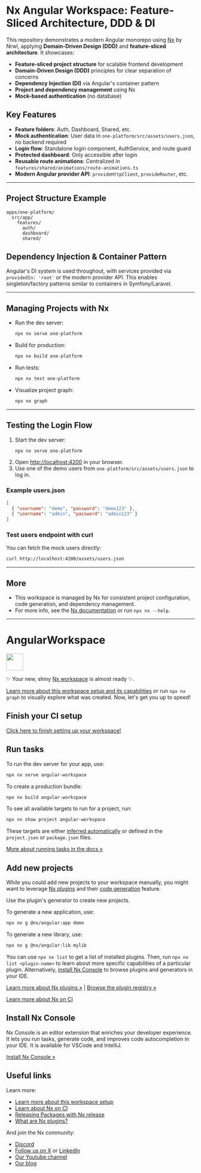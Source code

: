# Nx Angular Workspace: Feature-Sliced Architecture, DDD & DI

This repository demonstrates a modern Angular monorepo using [Nx](https://nx.dev) by Nrwl, applying **Domain-Driven Design (DDD)** and **feature-sliced architecture**. It showcases:

- **Feature-sliced project structure** for scalable frontend development
- **Domain-Driven Design (DDD)** principles for clear separation of concerns
- **Dependency Injection (DI)** via Angular's container pattern
- **Project and dependency management** using Nx
- **Mock-based authentication** (no database)

## Key Features

- **Feature folders**: Auth, Dashboard, Shared, etc.
- **Mock authentication**: User data in `one-platform/src/assets/users.json`, no backend required
- **Login flow**: Standalone login component, AuthService, and route guard
- **Protected dashboard**: Only accessible after login
- **Reusable route animations**: Centralized in `features/shared/animations/route-animations.ts`
- **Modern Angular provider API**: `provideHttpClient`, `provideRouter`, etc.

---

## Project Structure Example

```
apps/one-platform/
  src/app/
    features/
      auth/
      dashboard/
      shared/
```

## Dependency Injection & Container Pattern

Angular's DI system is used throughout, with services provided via `providedIn: 'root'` or the modern provider API. This enables singleton/factory patterns similar to containers in Symfony/Laravel.

---

## Managing Projects with Nx

- Run the dev server:
  ```sh
  npx nx serve one-platform
  ```
- Build for production:
  ```sh
  npx nx build one-platform
  ```
- Run tests:
  ```sh
  npx nx test one-platform
  ```
- Visualize project graph:
  ```sh
  npx nx graph
  ```

---

## Testing the Login Flow

1. Start the dev server:
   ```sh
   npx nx serve one-platform
   ```
2. Open [http://localhost:4200](http://localhost:4200) in your browser.
3. Use one of the demo users from `one-platform/src/assets/users.json` to log in.

### Example users.json
```json
[
  { "username": "demo", "password": "demo123" },
  { "username": "admin", "password": "admin123" }
]
```

### Test users endpoint with curl

You can fetch the mock users directly:
```sh
curl http://localhost:4200/assets/users.json
```

---

## More

- This workspace is managed by Nx for consistent project configuration, code generation, and dependency management.
- For more info, see the [Nx documentation](https://nx.dev) or run `npx nx --help`.

---

# AngularWorkspace

<a alt="Nx logo" href="https://nx.dev" target="_blank" rel="noreferrer"><img src="https://raw.githubusercontent.com/nrwl/nx/master/images/nx-logo.png" width="45"></a>

✨ Your new, shiny [Nx workspace](https://nx.dev) is almost ready ✨.

[Learn more about this workspace setup and its capabilities](https://nx.dev/getting-started/tutorials/angular-monorepo-tutorial?utm_source=nx_project&amp;utm_medium=readme&amp;utm_campaign=nx_projects) or run `npx nx graph` to visually explore what was created. Now, let's get you up to speed!

## Finish your CI setup

[Click here to finish setting up your workspace!](https://cloud.nx.app/connect/LMfJ67oZp5)


## Run tasks

To run the dev server for your app, use:

```sh
npx nx serve angular-workspace
```

To create a production bundle:

```sh
npx nx build angular-workspace
```

To see all available targets to run for a project, run:

```sh
npx nx show project angular-workspace
```

These targets are either [inferred automatically](https://nx.dev/concepts/inferred-tasks?utm_source=nx_project&utm_medium=readme&utm_campaign=nx_projects) or defined in the `project.json` or `package.json` files.

[More about running tasks in the docs &raquo;](https://nx.dev/features/run-tasks?utm_source=nx_project&utm_medium=readme&utm_campaign=nx_projects)

## Add new projects

While you could add new projects to your workspace manually, you might want to leverage [Nx plugins](https://nx.dev/concepts/nx-plugins?utm_source=nx_project&utm_medium=readme&utm_campaign=nx_projects) and their [code generation](https://nx.dev/features/generate-code?utm_source=nx_project&utm_medium=readme&utm_campaign=nx_projects) feature.

Use the plugin's generator to create new projects.

To generate a new application, use:

```sh
npx nx g @nx/angular:app demo
```

To generate a new library, use:

```sh
npx nx g @nx/angular:lib mylib
```

You can use `npx nx list` to get a list of installed plugins. Then, run `npx nx list <plugin-name>` to learn about more specific capabilities of a particular plugin. Alternatively, [install Nx Console](https://nx.dev/getting-started/editor-setup?utm_source=nx_project&utm_medium=readme&utm_campaign=nx_projects) to browse plugins and generators in your IDE.

[Learn more about Nx plugins &raquo;](https://nx.dev/concepts/nx-plugins?utm_source=nx_project&utm_medium=readme&utm_campaign=nx_projects) | [Browse the plugin registry &raquo;](https://nx.dev/plugin-registry?utm_source=nx_project&utm_medium=readme&utm_campaign=nx_projects)


[Learn more about Nx on CI](https://nx.dev/ci/intro/ci-with-nx#ready-get-started-with-your-provider?utm_source=nx_project&utm_medium=readme&utm_campaign=nx_projects)

## Install Nx Console

Nx Console is an editor extension that enriches your developer experience. It lets you run tasks, generate code, and improves code autocompletion in your IDE. It is available for VSCode and IntelliJ.

[Install Nx Console &raquo;](https://nx.dev/getting-started/editor-setup?utm_source=nx_project&utm_medium=readme&utm_campaign=nx_projects)

## Useful links

Learn more:

- [Learn more about this workspace setup](https://nx.dev/getting-started/tutorials/angular-monorepo-tutorial?utm_source=nx_project&amp;utm_medium=readme&amp;utm_campaign=nx_projects)
- [Learn about Nx on CI](https://nx.dev/ci/intro/ci-with-nx?utm_source=nx_project&utm_medium=readme&utm_campaign=nx_projects)
- [Releasing Packages with Nx release](https://nx.dev/features/manage-releases?utm_source=nx_project&utm_medium=readme&utm_campaign=nx_projects)
- [What are Nx plugins?](https://nx.dev/concepts/nx-plugins?utm_source=nx_project&utm_medium=readme&utm_campaign=nx_projects)

And join the Nx community:
- [Discord](https://go.nx.dev/community)
- [Follow us on X](https://twitter.com/nxdevtools) or [LinkedIn](https://www.linkedin.com/company/nrwl)
- [Our Youtube channel](https://www.youtube.com/@nxdevtools)
- [Our blog](https://nx.dev/blog?utm_source=nx_project&utm_medium=readme&utm_campaign=nx_projects)
